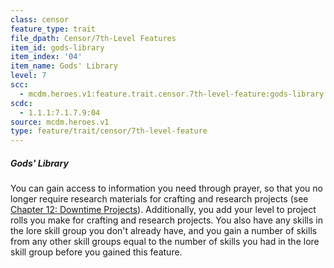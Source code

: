 ```yaml
---
class: censor
feature_type: trait
file_dpath: Censor/7th-Level Features
item_id: gods-library
item_index: '04'
item_name: Gods' Library
level: 7
scc:
  - mcdm.heroes.v1:feature.trait.censor.7th-level-feature:gods-library
scdc:
  - 1.1.1:7.1.7.9:04
source: mcdm.heroes.v1
type: feature/trait/censor/7th-level-feature
---
```


##### Gods' Library

You can gain access to information you need through prayer, so that you no longer require research materials for crafting and research projects (see [Chapter 12: Downtime Projects](#page-307-2)). Additionally, you add your level to project rolls you make for crafting and research projects. You also have any skills in the lore skill group you don't already have, and you gain a number of skills from any other skill groups equal to the number of skills you had in the lore skill group before you gained this feature.
